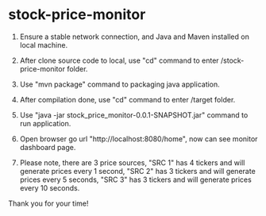 # stock-price-monitor

1. Ensure a stable network connection, and Java and Maven installed on local machine.

2. After clone source code to local, use "cd" command to enter /stock-price-monitor folder.

3. Use "mvn package" command to packaging java application.

4. After compilation done, use "cd" command to enter /target folder.

5. Use "java -jar stock_price_monitor-0.0.1-SNAPSHOT.jar" command to run application.

6. Open browser go url "http://localhost:8080/home", now can see monitor dashboard page.

7. Please note, there are 3 price sources, "SRC 1" has 4 tickers and will generate prices every 1 second, "SRC 2" has 3 tickers and will generate prices every 5 seconds, "SRC 3" has 3 tickers and will generate prices every 10 seconds.

Thank you for your time!